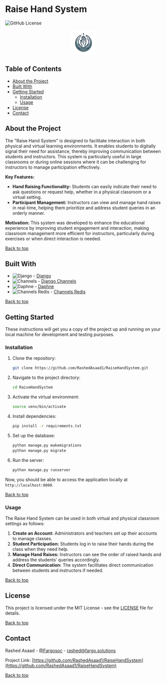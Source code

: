 # Raise Hand System

![GitHub License](https://img.shields.io/github/license/RashedAsaad1/RaiseHandSystem)

<!-- PROJECT LOGO -->
<p align="center">
  <a href="https://github.com/RashedAsaad1/RaiseHandSystem">
    <img src="assets/images/logo.webp" alt="Logo" width="80" height="80">
  </a>
</p>

## Table of Contents

- [About the Project](#about-the-project)
- [Built With](#built-with)
- [Getting Started](#getting-started)
  - [Installation](#installation)
  - [Usage](#usage)
- [License](#license)
- [Contact](#contact)

## About the Project

The "Raise Hand System" is designed to facilitate interaction in both physical and virtual learning environments. It enables students to digitally signal their need for assistance, thereby improving communication between students and instructors. This system is particularly useful in large classrooms or during online sessions where it can be challenging for instructors to manage participation effectively.

**Key Features:**
- **Hand Raising Functionality:** Students can easily indicate their need to ask questions or request help, whether in a physical classroom or a virtual setting.
- **Participant Management:** Instructors can view and manage hand raises in real-time, helping them prioritize and address student queries in an orderly manner.

**Motivation:**
This system was developed to enhance the educational experience by improving student engagement and interaction, making classroom management more efficient for instructors, particularly during exercises or when direct interaction is needed.

[Back to top](#table-of-contents)

## Built With

- ![Django](https://img.shields.io/badge/django-%23092E20.svg?style=flat-square&logo=django&logoColor=white) - [Django](https://www.djangoproject.com)
- ![Channels](https://img.shields.io/badge/django_channels-9cf.svg?style=flat-square&logo=django) - [Django Channels](https://channels.readthedocs.io)
- ![Daphne](https://img.shields.io/badge/daphne-9cf.svg?style=flat-square&logo=django) - [Daphne](https://github.com/django/daphne)
- ![Channels Redis](https://img.shields.io/badge/channels_redis-9cf.svg?style=flat-square&logo=redis) - [Channels Redis](https://github.com/django/channels_redis)

[Back to top](#table-of-contents)

## Getting Started

These instructions will get you a copy of the project up and running on your local machine for development and testing purposes.

### Installation

1. Clone the repository:
   ```bash
   git clone https://github.com/RashedAsaad1/RaiseHandSystem.git
   ```
2. Navigate to the project directory:
   ```bash
   cd RaiseHandSystem
   ```
3. Activate the virtual environment:
   ```bash
   source venv/bin/activate
   ```
4. Install dependencies:
   ```bash
   pip install -r requirements.txt
   ```
5. Set up the database:
   ```bash
   python manage.py makemigrations
   python manage.py migrate
   ```
6. Run the server:
   ```bash
   python manage.py runserver
   ```

Now, you should be able to access the application locally at `http://localhost:8000`.

[Back to top](#table-of-contents)

### Usage

The Raise Hand System can be used in both virtual and physical classroom settings as follows:

1. **Create an Account:** Administrators and teachers set up their accounts to manage classes.
2. **Student Participation:** Students log in to raise their hands during the class when they need help.
3. **Manage Hand Raises:** Instructors can see the order of raised hands and address the students’ queries accordingly.
4. **Direct Communication:** The system facilitates direct communication between students and instructors if needed.

[Back to top](#table-of-contents)

## License

This project is licensed under the MIT License - see the [LICENSE](LICENSE) file for details.

[Back to top](#table-of-contents)

## Contact

Rashed Asaad - [@Fargosoc](https://twitter.com/Fargosoc) - [rashed@fargo.solutions](rashed@fargo.solutions)

Project Link: [https://github.com/RashedAsaad1/RaiseHandSystem](https://github.com/RashedAsaad1/RaiseHandSystem)

[Back to top](#table-of-contents)
